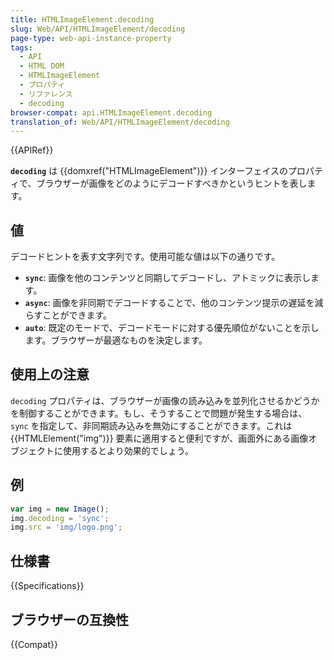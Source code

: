 ```yaml
---
title: HTMLImageElement.decoding
slug: Web/API/HTMLImageElement/decoding
page-type: web-api-instance-property
tags:
  - API
  - HTML DOM
  - HTMLImageElement
  - プロパティ
  - リファレンス
  - decoding
browser-compat: api.HTMLImageElement.decoding
translation_of: Web/API/HTMLImageElement/decoding
---
```

{{APIRef}}

**`decoding`** は {{domxref("HTMLImageElement")}} インターフェイスのプロパティで、ブラウザーが画像をどのようにデコードすべきかというヒントを表します。

## 値

デコードヒントを表す文字列です。使用可能な値は以下の通りです。

- **`sync`**: 画像を他のコンテンツと同期してデコードし、アトミックに表示します。
- **`async`**: 画像を非同期でデコードすることで、他のコンテンツ提示の遅延を減らすことができます。
- **`auto`**: 既定のモードで、デコードモードに対する優先順位がないことを示します。ブラウザーが最適なものを決定します。

## 使用上の注意

`decoding` プロパティは、ブラウザーが画像の読み込みを並列化させるかどうかを制御することができます。もし、そうすることで問題が発生する場合は、 `sync` を指定して、非同期読み込みを無効にすることができます。これは {{HTMLElement("img")}} 要素に適用すると便利ですが、画面外にある画像オブジェクトに使用するとより効果的でしょう。

## 例

```js
var img = new Image();
img.decoding = 'sync';
img.src = 'img/logo.png';
```

## 仕様書

{{Specifications}}

## ブラウザーの互換性

{{Compat}}

